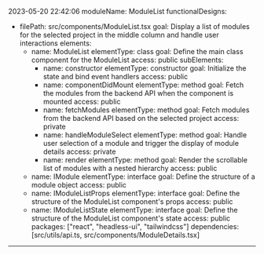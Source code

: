 2023-05-20 22:42:06
moduleName: ModuleList
functionalDesigns:
- filePath: src/components/ModuleList.tsx
  goal: Display a list of modules for the selected project in the middle column and handle user interactions
  elements:
  - name: ModuleList
    elementType: class
    goal: Define the main class component for the ModuleList
    access: public
    subElements:
    - name: constructor
      elementType: constructor
      goal: Initialize the state and bind event handlers
      access: public
    - name: componentDidMount
      elementType: method
      goal: Fetch the modules from the backend API when the component is mounted
      access: public
    - name: fetchModules
      elementType: method
      goal: Fetch modules from the backend API based on the selected project
      access: private
    - name: handleModuleSelect
      elementType: method
      goal: Handle user selection of a module and trigger the display of module details
      access: private
    - name: render
      elementType: method
      goal: Render the scrollable list of modules with a nested hierarchy
      access: public
  - name: IModule
    elementType: interface
    goal: Define the structure of a module object
    access: public
  - name: IModuleListProps
    elementType: interface
    goal: Define the structure of the ModuleList component's props
    access: public
  - name: IModuleListState
    elementType: interface
    goal: Define the structure of the ModuleList component's state
    access: public
  packages: ["react", "headless-ui", "tailwindcss"]
  dependencies: [src/utils/api.ts, src/components/ModuleDetails.tsx]
* * *
